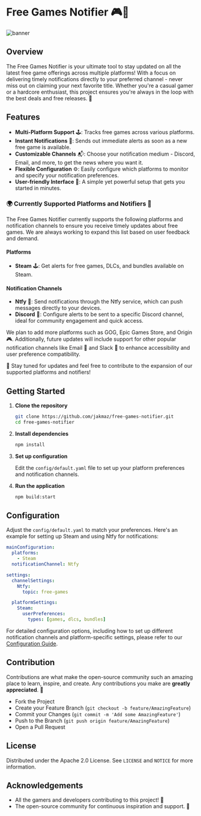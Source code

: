 # Free Games Notifier 🎮🚀


![banner](https://github.com/jakmaz/free-games-notifier/assets/136567999/302a6a1e-6660-4fa6-b3d2-ad81ac814f40)



## Overview

The Free Games Notifier is your ultimate tool to stay updated on all the latest free game offerings across multiple platforms! With a focus on delivering timely notifications directly to your preferred channel - never miss out on claiming your next favorite title. Whether you're a casual gamer or a hardcore enthusiast, this project ensures you're always in the loop with the best deals and free releases. 🌟

## Features

- **Multi-Platform Support** 🕹️: Tracks free games across various platforms.
- **Instant Notifications** 🔔: Sends out immediate alerts as soon as a new free game is available.
- **Customizable Channels** 📬: Choose your notification medium - Discord, Email, and more, to get the news where you want it.
- **Flexible Configuration** ⚙️: Easily configure which platforms to monitor and specify your notification preferences.
- **User-friendly Interface** 🌈: A simple yet powerful setup that gets you started in minutes.

### 🌍 Currently Supported Platforms and Notifiers 🚀

The Free Games Notifier currently supports the following platforms and notification channels to ensure you receive timely updates about free games. We are always working to expand this list based on user feedback and demand.

#### Platforms
- **Steam** 🕹️: Get alerts for free games, DLCs, and bundles available on Steam.

#### Notification Channels
- **Ntfy** 🔔: Send notifications through the Ntfy service, which can push messages directly to your devices.
- **Discord** 💬: Configure alerts to be sent to a specific Discord channel, ideal for community engagement and quick access.

We plan to add more platforms such as GOG, Epic Games Store, and Origin 🎮. Additionally, future updates will include support for other popular notification channels like Email 📧 and Slack 💼 to enhance accessibility and user preference compatibility.

👀 Stay tuned for updates and feel free to contribute to the expansion of our supported platforms and notifiers!

## Getting Started

1. **Clone the repository**

   ```bash
   git clone https://github.com/jakmaz/free-games-notifier.git
   cd free-games-notifier
   ```

2. **Install dependencies**

   ```bash
   npm install
   ```

3. **Set up configuration**

   Edit the `config/default.yaml` file to set up your platform preferences and notification channels.

4. **Run the application**

   ```bash
   npm build:start
   ```

## Configuration

Adjust the `config/default.yaml` to match your preferences. Here's an example for setting up Steam and using Ntfy for notifications:

```yaml
mainConfiguration:
  platforms:
    - Steam
  notificationChannel: Ntfy

settings:
  channelSettings:
    Ntfy:
      topic: free-games

  platformSettings:
    Steam:
      userPreferences:
        types: [games, dlcs, bundles]
```
For detailed configuration options, including how to set up different notification channels and platform-specific settings, please refer to our [Configuration Guide](https://github.com/jakmaz/free-games-notifier/wiki/Configuration-Guide).

## Contribution

Contributions are what make the open-source community such an amazing place to learn, inspire, and create. Any contributions you make are **greatly appreciated**. 🙌

- Fork the Project
- Create your Feature Branch (`git checkout -b feature/AmazingFeature`)
- Commit your Changes (`git commit -m 'Add some AmazingFeature'`)
- Push to the Branch (`git push origin feature/AmazingFeature`)
- Open a Pull Request

## License

Distributed under the Apache 2.0 License. See `LICENSE` and `NOTICE` for more information.

## Acknowledgements

- All the gamers and developers contributing to this project! 🌟
- The open-source community for continuous inspiration and support. 🤝
